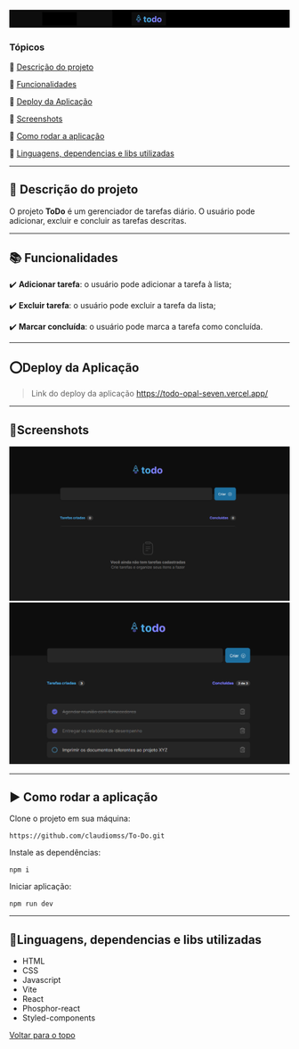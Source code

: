 

<a id="Inicio"></a>
![logo](https://github.com/claudiomss/To-Do/blob/main/screenshots/projeto.png?raw=true)

### Tópicos 

:small_blue_diamond: [Descrição do projeto](#1-Descrição-do-projeto)

:small_blue_diamond: [Funcionalidades](#2-Funcionalidades)

:small_blue_diamond: [Deploy da Aplicação](#3-Deploy-da-Aplicação)

:small_blue_diamond: [Screenshots](#4-Screenshots)

:small_blue_diamond: [Como rodar a aplicação](#5-Como-rodar-a-aplicação)

:small_blue_diamond: [Linguagens, dependencias e libs utilizadas](#7-Linguagens,-dependencias-e-libs-utilizadas)

---

<a id="1-Descrição-do-projeto"></a>
##  :memo: Descrição do projeto 

O projeto **ToDo** é um gerenciador de tarefas diário. O usuário pode adicionar, excluir e concluir as tarefas descritas.

---
<a id="2-Funcionalidades"></a>
##  :books: Funcionalidades

:heavy_check_mark: **Adicionar tarefa**: o usuário pode adicionar a tarefa à lista;

:heavy_check_mark: **Excluir tarefa**: o usuário pode excluir a tarefa da lista;

:heavy_check_mark: **Marcar concluída**: o usuário pode marca a tarefa como concluída.

---
<a id="3-Deploy-da-Aplicação"></a>
##  :o:Deploy da Aplicação

> Link do deploy da aplicação https://todo-opal-seven.vercel.app/

---
<a id="4-Screenshots"></a>
##  :art:Screenshots

![Tela 1](https://github.com/claudiomss/To-Do/blob/main/screenshots/tela%201.png?raw=true)
![Tela 2](https://github.com/claudiomss/To-Do/blob/main/screenshots/tela%202.png?raw=true)

---
<a id="5-Como-rodar-a-aplicação"></a>
##  :arrow_forward: Como rodar a aplicação 

Clone o projeto em sua máquina: 

```
https://github.com/claudiomss/To-Do.git
```
Instale as dependências:

```
npm i
```
Iniciar aplicação:

```
npm run dev
```

---

<a id="7-Linguagens,-dependencias-e-libs-utilizadas"></a>
##  :wrench:Linguagens, dependencias e libs utilizadas

- HTML
- CSS
- Javascript
- Vite
- React
-  Phosphor-react
- Styled-components

[ Voltar para o topo](#Inicio)
